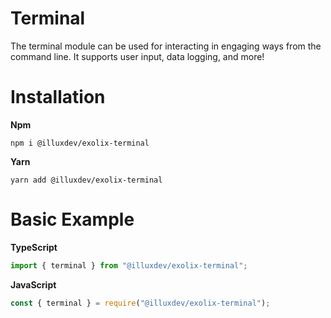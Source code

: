# Terminal
The terminal module can be used for interacting in engaging ways from the command line. It supports user input, data logging, and more!

# Installation
**Npm**
```
npm i @illuxdev/exolix-terminal
```

**Yarn**
```
yarn add @illuxdev/exolix-terminal
```

# Basic Example
**TypeScript**
```ts
import { terminal } from "@illuxdev/exolix-terminal";
```

**JavaScript**
```js
const { terminal } = require("@illuxdev/exolix-terminal");
```
